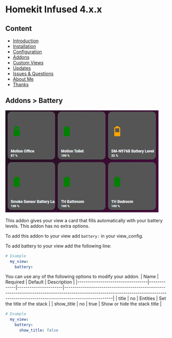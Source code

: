 # Homekit Infused 4.x.x

## Content
- [Introduction](index.md)
- [Installation](installation.md)
- [Configuration](configuration.md)
- [Addons](addons.md)
- [Custom Views](custom_views.md)
- [Updates](updates.md)
- [Issues & Questions](issues.md)
- [About Me](about.md)
- [Thanks](thanks.md)

## Addons > Battery

![Homekit Infused](../images/auto-fill-battery-card.png)

This addon gives your view a card that fills automatically with your battery levels.
This addon has no extra options.

To add this addon to your view add `battery:` in your view_config.

To add battery to your view add the following line:

```yaml
# Example
  my_view:
    battery:
```

You can use any of the following options to modify your addon.
| Name | Required | Default | Description |
|----------------------------------|-------------|----------------------|-----------------------------------------------------------------------------------------------------------------------------------------------------------------------------------|
| title | no | Entities | Set the title of the stack |
| show_title | no | true | Show or hide the stack title |

```yaml
# Example
  my_view:
    battery:
      show_title: false
```              